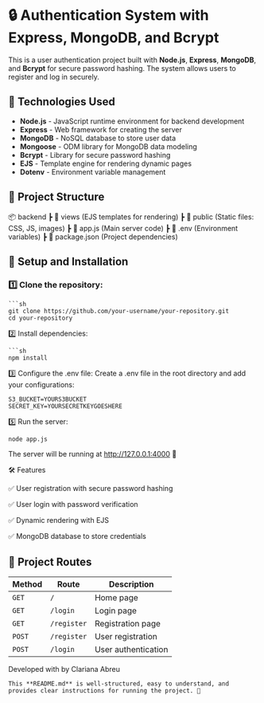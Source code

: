 # 🔒 Authentication System with Express, MongoDB, and Bcrypt

This is a user authentication project built with **Node.js**, **Express**, **MongoDB**, and **Bcrypt** for secure password hashing. The system allows users to register and log in securely.

## 🚀 Technologies Used

- **Node.js** - JavaScript runtime environment for backend development
- **Express** - Web framework for creating the server
- **MongoDB** - NoSQL database to store user data
- **Mongoose** - ODM library for MongoDB data modeling
- **Bcrypt** - Library for secure password hashing
- **EJS** - Template engine for rendering dynamic pages
- **Dotenv** - Environment variable management

## 📂 Project Structure

📦 backend ┣ 📂 views (EJS templates for rendering) ┣ 📂 public (Static files: CSS, JS, images) ┣ 📜 app.js (Main server code) ┣ 📜 .env (Environment variables) ┣ 📜 package.json (Project dependencies)


## 🔧 Setup and Installation

### 1️⃣ Clone the repository:

    ```sh
    git clone https://github.com/your-username/your-repository.git
    cd your-repository



2️⃣ Install dependencies:

    ```sh
    npm install


3️⃣ Configure the .env file:
Create a .env file in the root directory and add your configurations:

    S3_BUCKET=YOURS3BUCKET
    SECRET_KEY=YOURSECRETKEYGOESHERE

5️⃣ Run the server:

    node app.js

The server will be running at http://127.0.0.1:4000 🚀

🛠 Features

✅ User registration with secure password hashing

✅ User login with password verification

✅ Dynamic rendering with EJS

✅ MongoDB database to store credentials


## 📌 Project Routes

| Method | Route       | Description             |
|--------|------------|-------------------------|
| `GET`  | `/`        | Home page               |
| `GET`  | `/login`   | Login page              |
| `GET`  | `/register` | Registration page      |
| `POST` | `/register` | User registration      |
| `POST` | `/login`   | User authentication     |


Developed with by Clariana Abreu

       
    This **README.md** is well-structured, easy to understand, and provides clear instructions for running the project. 🚀



